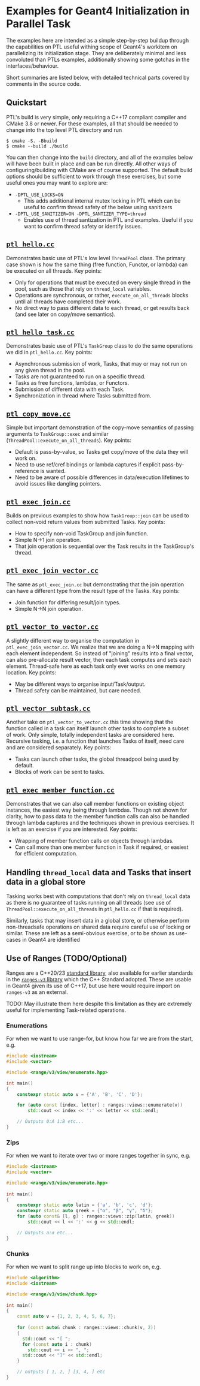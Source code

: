 # Examples for Geant4 Initialization in Parallel Task

The examples here are intended as a simple step-by-step buildup through
the capabilities on PTL useful withing scope of Geant4's workitem on
parallelizing its initialization stage. They are deliberately minimal
and less convoluted than PTLs examples, additionally showing some gotchas
in the interfaces/behaviour.

Short summaries are listed below, with detailed technical parts covered by
comments in the source code.

## Quickstart
PTL's build is very simple, only requiring a C++17 compliant compiler and CMake 3.8
or newer. For these examples, all that should be needed to change into the top level
PTL directory and run

```console
$ cmake -S. -Bbuild
$ cmake --build ./build
```

You can then change into the `build` directory, and all of the examples below will have
been built in place and can be run directly. All other ways of configuring/building with
CMake are of course supported. The default build options should be sufficient to work through
these exercises, but some useful ones you may want to explore are:

- `-DPTL_USE_LOCKS=ON`
  - This adds additional internal mutex locking in PTL which can be useful to confirm
    thread safety of the below using sanitizers
- `-DPTL_USE_SANITIZER=ON -DPTL_SANTIZER_TYPE=thread`
  - Enables use of thread santization in PTL and examples. Useful if you want to confirm
    thread safety or identify issues.


## [`ptl_hello.cc`](./ptl_hello.cc)
Demonstrates basic use of PTL's low level `ThreadPool` class. The primary
case shown is how the same thing (free function, Functor, or lambda) can be executed 
on all threads. Key points:

- Only for operations that must be executed on every single thread in the pool, such as
  those that rely on `thread_local` variables.
- Operations are synchronous, or rather, `execute_on_all_threads` blocks until
  all threads have completed their work.
- No direct way to pass different data to each thread, or get results back (and 
  see later on copy/move semantics).

## [`ptl_hello_task.cc`](./ptl_hello_task.cc)
Demonstrates basic use of PTL's `TaskGroup` class to do the same operations
we did in `ptl_hello.cc`. Key points:

- Asynchronous submission of work, Tasks, that may or may not run on any given thread in the pool.
- Tasks are not guaranteed to run on a specific thread.
- Tasks as free functions, lambdas, or Functors.
- Submission of different data with each Task.
- Synchronization in thread where Tasks submitted from.

## [`ptl_copy_move.cc`](./ptl_copy_move.cc)
Simple but important demonstration of the copy-move semantics of passing
arguments to `TaskGroup::exec` and similar (`ThreadPool::execute_on_all_threads`).
Key points:

- Default is pass-by-value, so Tasks get copy/move of the data they will work on.
- Need to use ref/cref bindings or lambda captures if explicit pass-by-reference is wanted.
- Need to be aware of possible differences in data/execution lifetimes to avoid
  issues like dangling pointers.

## [`ptl_exec_join.cc`](./ptl_exec_join.cc)
Builds on previous examples to show how `TaskGroup::join` can be used to collect
non-void return values from submitted Tasks. Key points:

- How to specify non-void TaskGroup and join function.
- Simple N->1 join operation.
- That join operation is sequential over the Task results in the TaskGroup's thread.

## [`ptl_exec_join_vector.cc`](./ptl_exec_join_vector.cc)
The same as `ptl_exec_join.cc` but demonstrating that the join operation
can have a different type from the result type of the Tasks. Key points:

- Join function for differing result/join types.
- Simple N->N join operation.

## [`ptl_vector_to_vector.cc`](./ptl_vector_to_vector.cc)
A slightly different way to organise the computation in `ptl_exec_join_vector.cc`.
We realize that we are doing a N->N mapping with each element independent. So
instead of "joining" results into a final vector, can also pre-allocate result
vector, then each task computes and sets each element. Thread-safe here as each
task only ever works on one memory location. Key points:

- May be different ways to organise input/Task/output.
- Thread safety can be maintained, but care needed. 

## [`ptl_vector_subtask.cc`](./ptl_vector_subtask.cc)
Another take on `ptl_vector_to_vector.cc` this time showing that the function
called in a task can itself launch other tasks to complete a subset of work.
Only simple, totally independent tasks are considered here. Recursive tasking,
i.e. a function that launches Tasks of itself, need care and are considered
separately. Key points:

- Tasks can launch other tasks, the global threadpool being used by default.
- Blocks of work can be sent to tasks.

## [`ptl_exec_member_function.cc`](./ptl_exec_member_function.cc)
Demonstrates that we can also call member functions on existing object instances,
the easiest way being through lambdas. Though not shown for clarity, how to pass
data to the member function calls can also be handled through lambda captures and
the techniques shown in previous exercises. It is left as an exercise if you are
interested. Key points:

- Wrapping of member function calls on objects through lambdas.
- Can call more than one member function in Task if required, or easiest for
  efficient computation.

## Handling `thread_local` data and Tasks that insert data in a global store
Tasking works best with computations that don't rely on `thread_local` data
as there is no guarantee of tasks running on all threads (see use of
`ThreadPool::execute_on_all_threads` in `ptl_hello.cc` if that is required).

Similarly, tasks that may insert data in a global store, or otherwise perform
non-threadsafe operations on shared data require careful use of locking or similar.
These are left as a semi-obvious exercise, or to be shown as use-cases in Geant4
are identified


## Use of Ranges (TODO/Optional)
Ranges are a C++20/23 [standard library](https://en.cppreference.com/w/cpp/ranges), also
available for earlier standards in the [`ranges-v3` library](https://github.com/ericniebler/range-v3)
which the C++ Standard adopted. These are usable in Geant4 given its use of C++17, but
use here would require import on `ranges-v3` as an external.

TODO: May illustrate them here despite this limitation as they are extremely useful
for implementing Task-related operations.

### Enumerations
For when we want to use range-for, but know how far we are from the start, e.g.

```c++
#include <iostream>
#include <vector>

#include <range/v3/view/enumerate.hpp>

int main()
{
    constexpr static auto v = {'A', 'B', 'C', 'D'};

    for (auto const [index, letter] : ranges::views::enumerate(v))
        std::cout << index << ':' << letter << std::endl;

    // Outputs 0:A 1:B etc...
}
```

### Zips
For when we want to iterate over two or more ranges together in sync, e.g.

```c++
#include <iostream>
#include <vector>

#include <range/v3/view/enumerate.hpp>
 
int main()
{
    constexpr static auto latin = {'a', 'b', 'c', 'd'};
    constexpr static auto greek = {"α", "β", "γ", "δ"};
    for (auto const& [l, g] : ranges::views::zip(latin, greek))
        std::cout << l << ':' << g << std::endl;

    // Outputs a:α etc... 
}
```

### Chunks
For when we want to split range up into blocks to work on, e.g.

```c++
#include <algorithm>
#include <iostream>

#include <range/v3/view/chunk.hpp>
 
int main()
{
    const auto v = {1, 2, 3, 4, 5, 6, 7};
 
    for (const auto& chunk : ranges::views::chunk(v, 2))
    {
      std::cout << "[ ";
      for (const auto i : chunk)
        std::cout << i << ", ";
      std::cout << "]" << std::endl;
    }

    // outputs [ 1, 2, ] [3, 4, ] etc
}
```
